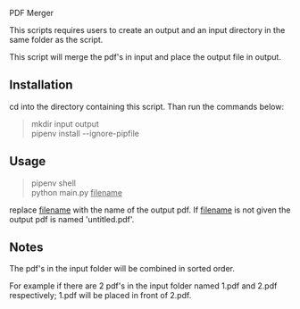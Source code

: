 PDF Merger

This scripts requires users to create an output and an input directory in the same folder as the script.

This script will merge the pdf's in input and place the output file in output.

## Installation

cd into the directory containing this script. Than run the commands below:

> mkdir input output  
> pipenv install --ignore-pipfile

## Usage

> pipenv shell  
> python main.py <u>filename</u>

replace <u>filename</u> with the name of the output pdf. If <u>filename</u> is not given
the output pdf is named 'untitled.pdf'.

## Notes

The pdf's in the input folder will be combined in sorted order.

For example if there are 2 pdf's in the input folder named 1.pdf and 2.pdf respectively;
1.pdf will be placed in front of 2.pdf.
